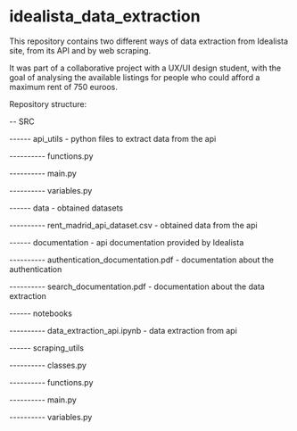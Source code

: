 # idealista_data_extraction

This repository contains two different ways of data extraction from Idealista site, from its API and by web scraping. 

It was part of a collaborative project with a UX/UI design student, with the goal of analysing the available listings for people who could afford a maximum rent of 750 euroos.

Repository structure:

-- SRC

------ api_utils - python files to extract data from the api

---------- functions.py

---------- main.py

---------- variables.py

------ data - obtained datasets

---------- rent_madrid_api_dataset.csv - obtained data from the api

------ documentation - api documentation provided by Idealista

---------- authentication_documentation.pdf - documentation about the authentication

---------- search_documentation.pdf - documentation about the data extraction

------ notebooks

---------- data_extraction_api.ipynb - data extraction from api

------ scraping_utils

---------- classes.py

---------- functions.py

---------- main.py

---------- variables.py
